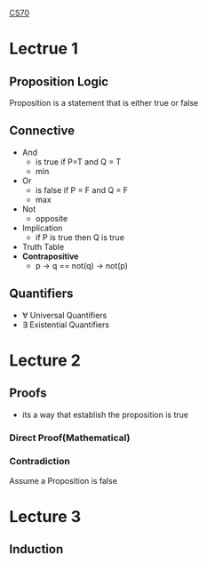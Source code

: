 [CS70](https://www.youtube.com/watch?v=LaKt90H4p6Q&list=PLzAv_uHZw7dTI2e0F8-lxxOWV9zXMzwNE&index=1)

# Lectrue 1
## Proposition Logic
Proposition is a statement that is either true or false

## Connective
- And
	- is true if P=T and Q = T
	- min
- Or
	- is false if P = F and Q = F
	- max
- Not
	- opposite
- Implication
	- if P is true then Q is true
- Truth Table
- **Contrapositive**
	- p -> q == not(q) -> not(p)

## Quantifiers
- ∀ Universal Quantifiers
- ∃ Existential Quantifiers


# Lecture 2

## Proofs
- its a way that establish the proposition is true

### Direct Proof(Mathematical)

### Contradiction
Assume a Proposition is false



# Lecture 3

## Induction
